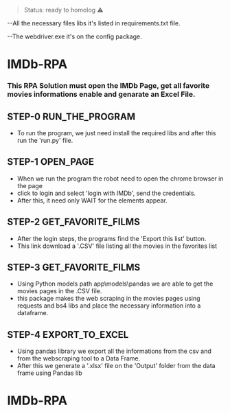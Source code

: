 > Status: ready to homolog ⚠️

--All the necessary files libs it's listed in requirements.txt file.

--The webdriver.exe it's on the config package.

# IMDb-RPA
### This RPA Solution must open the IMDb Page, get all favorite movies informations enable and genarate an Excel File.

## STEP-0 RUN_THE_PROGRAM
+ To run the program, we just need install the required libs and after this run the 'run.py' file.

## STEP-1 OPEN_PAGE
+ When we run the program the robot need to open the chrome browser in the page
+ click to login and select 'login with IMDb', send the credentials.
+ After this, it need only WAIT for the elements appear.


## STEP-2 GET_FAVORITE_FILMS
+ After the login steps, the programs find the 'Export this list' button.
+ This link download a '.CSV' file listing all the movies in the favorites list


## STEP-3 GET_FAVORITE_FILMS
+ Using Python models path app\models\pandas we are able to get the movies pages in the .CSV file.
+ this package makes the web scraping in the movies pages using requests and bs4 libs and place the necessary information into a dataframe.


## STEP-4 EXPORT_TO_EXCEL
+ Using pandas library we export all the informations from the csv and from the webscraping tool to a Data Frame.
+ After this we generate a '.xlsx' file on the 'Output' folder from the data frame using Pandas lib
# IMDb-RPA
